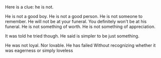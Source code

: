 
Here is a clue: he is not.

He is not a good boy.
He is not a good person.
He is not someone to remember.
He will not be at your funeral.
You definitely won't be at his funeral.
He is not something of worth.
He is not something of appreciation.

It was told he tried though.
He said is simpler to be just something.

He was not loyal.
Nor lovable.
He has failed
Without recognizing whether it was eagerness or simply loveless
